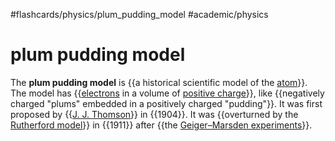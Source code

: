 #flashcards/physics/plum_pudding_model #academic/physics

# plum pudding model

The __plum pudding model__ is {{a historical scientific model of the [atom](atom.md)}}. The model has {{[electrons](electron.md) in a volume of [positive charge](electric%20charge.md)}}, like {{negatively charged "plums" embedded in a positively charged "pudding"}}. It was first proposed by {{[J. J. Thomson](J.%20J.%20Thomson.md)}} in {{1904}}. It was {{overturned by the [Rutherford model](Rutherford%20model.md)}} in {{1911}} after {{the [Geiger–Marsden experiments](Geiger–Marsden%20experiments.md)}}. <!--SR:!2023-09-16,212,310!2023-03-18,60,250!2023-03-16,59,250!2023-06-30,120,250!2023-03-03,27,230!2023-03-09,36,210!2023-05-10,95,270!2023-06-21,129,290-->
